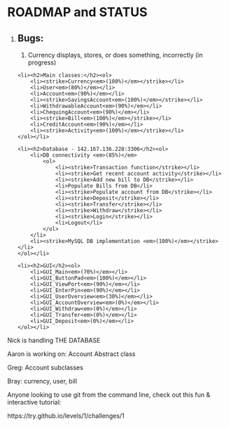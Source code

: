 <h1>ROADMAP and STATUS</h1>

<ol>
	<li><h2>Bugs:</h2><ol>
		<li>Currency displays, stores, or does something, incorrectly (in progress)</li>
		</ol></li>

	<li><h2>Main classes:</h2><ol>
		<li><strike>Currency<em>(100%)</em></strike></li>
		<li>User<em>(80%)</em></li>
		<li>Account<em>(90%)</em></li>
		<li><strike>SavingsAccount<em>(100%)</em></strike></li>
		<li>WithdrawableAccount<em>(90%)</em></li>
		<li>ChequingAccount<em>(90%)</em></li>
		<li><strike>Bill<em>(100%)</em></strike></li>
		<li>CreditAccount<em>(90%)</em></li>
		<li><strike>Activity<em>(100%)</em></strike></li>
	</ol></li>
	
    <li><h2>Database - 142.167.136.228:3306</h2><ol>
		<li>DB connectivity <em>(85%)</em>
			<ol>
				<li><strike>Transaction function</strike></li>
				<li><strike>Get recent account activity</strike></li>
				<li><strike>Add new bill to DB</strike></li>
				<li>Populate Bills from DB</li>
				<li><strike>Populate account from DB</strike></li>
				<li><strike>Deposit</strike></li>
				<li><strike>Transfer</strike></li>
				<li><strike>Withdraw</strike></li>
				<li><strike>Login</strike></li>
				<li>Logout</li>
			</ol>
		</li>
		<li><strike>MySQL DB implementation <em>(100%)</em></strike></li>
	</ol></li>
	
	<li><h2>GUI</h2><ol>
		<li>GUI_Main<em>(70%)</em></li>
		<li>GUI_ButtonPad<em>(100%)</em></li>
		<li>GUI_ViewPort<em>(90%)</em></li>
		<li>GUI_EnterPin<em>(90%)</em></li>
		<li>GUI_UserOverview<em>(30%)</em></li>
		<li>GUI_AccountOverview<em>(0%)</em></li>
		<li>GUI_Withdraw<em>(0%)</em></li>
		<li>GUI_Transfer<em>(0%)</em></li>
		<li>GUI_Deposit<em>(0%)</em></li>
	</ol></li>
</ol>

<p>Nick is handling THE DATABASE</p>
<p>Aaron is working on: Account Abstract class</p>
<p>Greg: Account subclasses</p>
<p>Bray: currency, user, bill</p>

<p>Anyone looking to use git from the command line, check out this fun & interactive tutorial:</p>
https://try.github.io/levels/1/challenges/1
